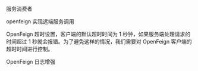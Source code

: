 服务消费者

openfeign 实现远端服务调用

OpenFeign 超时设置，客户端的默认超时时间为 1 秒钟，如果服务端处理请求的时间超过 1 秒就会报错。为了避免这样的情况，我们需要对 OpenFeign 客户端的超时时间进行控制。

OpenFeign 日志增强